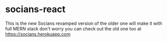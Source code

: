 # socians-react
This is the new Socians revamped version of the older one will make it with full MERN stack don't worry you can check out the old one too at https://socians.herokuapp.com

